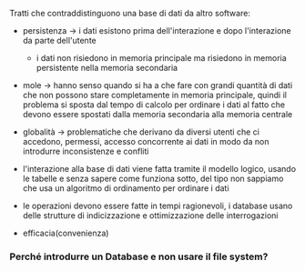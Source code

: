 Tratti che contraddistinguono una base di dati da altro software:
- persistenza -> i dati esistono prima dell'interazione e dopo l'interazione da parte dell'utente
	- i dati non risiedono in memoria principale ma risiedono in memoria persistente nella memoria secondaria
- mole -> hanno senso quando si ha a che fare con grandi quantità di dati che non possono stare completamente in memoria principale, quindi il problema si sposta dal tempo di calcolo per ordinare i dati al fatto che devono essere spostati dalla memoria secondaria alla memoria centrale
- globalità -> problematiche che derivano da diversi utenti che ci accedono, permessi, accesso concorrente ai dati in modo da non introdurre inconsistenze e confliti

- l'interazione alla base di dati viene fatta tramite il modello logico, usando le tabelle e senza sapere come funziona sotto, del tipo non sappiamo che usa un algoritmo di ordinamento per ordinare i dati
- le operazioni devono essere fatte in tempi ragionevoli, i database usano delle strutture di indicizzazione e ottimizzazione delle interrogazioni
- efficacia(convenienza)

### Perché introdurre un Database e non usare il file system?
